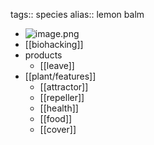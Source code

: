 tags:: species
alias:: lemon balm

- ![image.png](https://peach-geographical-bat-397.mypinata.cloud/ipfs/QmaFPW9z4rEmL1Te2tHMKE81ghpnumTep9vPuiz2PiXqrD)
- [[biohacking]]
- products
	- [[leave]]
- [[plant/features]]
	- [[attractor]]
	- [[repeller]]
	- [[health]]
	- [[food]]
	- [[cover]]